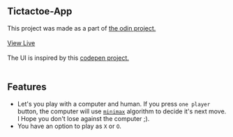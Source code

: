 ## Tictactoe-App <br>
This project was made as a part of [the odin project.](https://theodinproject.com/)<br><br>
[View Live](https://pratikawaik.github.io/Tictactoe)<br><br>
The UI is inspired by this [codepen project.](https://codepen.io/freeCodeCamp/full/KzXQgy)<br><br>

## Features <br>
- Let's you play with a computer and human. If you press `one player` button, the computer will use [`minimax`](https://en.wikipedia.org/wiki/Minimax) algorithm to decide it's next move. I Hope you don't lose against the computer ;).
- You have an option to play as `X` or `O`.